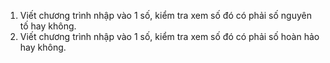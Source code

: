 1. Viết chương trình nhập vào 1 số, kiểm tra xem số đó có phải số nguyên tố hay không.
2. Viết chương trình nhập vào 1 số, kiểm tra xem số đó có phải số hoàn hảo hay không.
